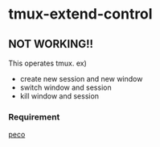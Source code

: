 # tmux-extend-control

## NOT WORKING!!

This operates tmux.
ex)
- create new session and new window
- switch window and session
- kill window and session

### Requirement
[peco](https://github.com/peco/peco)

